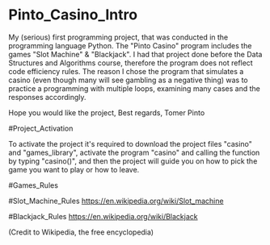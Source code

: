 # Pinto_Casino_Intro

My (serious) first programming project, that was conducted in the programming language Python. The "Pinto Casino" program includes the games "Slot Machine" & "Blackjack".
I had that project done before the Data Structures and Algorithms course, therefore the program does not reflect code efficiency rules.
The reason I chose the program that simulates a casino (even though many will see gambling as a negative thing) was to practice a programming with multiple loops, examining many cases and the responses accordingly.

Hope you would like the project,
Best regards,
Tomer Pinto


#Project_Activation

To activate the project it's required to download the project files "casino" and "games_library", activate the program "casino" and calling the function by typing "casino()",
and then the project will guide you on how to pick the game you want to play or how to leave.


#Games_Rules

#Slot_Machine_Rules
https://en.wikipedia.org/wiki/Slot_machine

#Blackjack_Rules
https://en.wikipedia.org/wiki/Blackjack

(Credit to Wikipedia, the free encyclopedia)
